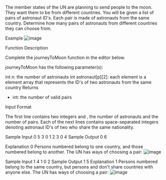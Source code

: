 The member states of the UN are planning to send  people to the moon. 
They want them to be from different countries. You will be given a list of pairs of astronaut ID's. 
Each pair is made of astronauts from the same country. 
Determine how many pairs of astronauts from different countries they can choose from.

Example
![image](https://github.com/lhgiang040504/dataStructure_and_Algorithms/assets/121398839/75acae76-5a06-4b75-9653-41c8cfa64983)

Function Description

Complete the journeyToMoon function in the editor below.

journeyToMoon has the following parameter(s):

int n: the number of astronauts
int astronaut[p][2]: each element  is a  element array that represents the ID's of two astronauts from the same country
Returns
- int: the number of valid pairs


Input Format

The first line contains two integers  and , the number of astronauts and the number of pairs.
Each of the next  lines contains  space-separated integers denoting astronaut ID's of two who share the same nationality.

Sample Input 0
5 3
0 1
2 3
0 4
Sample Output 0
6

Explanation 0
Persons numbered  belong to one country, and those numbered  belong to another. The UN has  ways of choosing a pair:
![image](https://github.com/lhgiang040504/dataStructure_and_Algorithms/assets/121398839/7245ebee-6586-4f01-89bf-ebfbb6127a4e)


Sample Input 1
4 1
0 2
Sample Output 1
5
Explanation 1
Persons numbered  belong to the same country, but persons  and  don't share countries with anyone else. The UN has  ways of choosing a pair:
![image](https://github.com/lhgiang040504/dataStructure_and_Algorithms/assets/121398839/847f029d-0a60-4c9d-9a20-6a4ccb3a0cb2)

